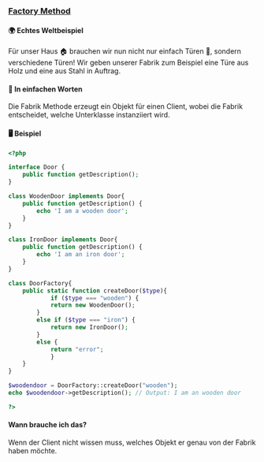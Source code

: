 ### [Factory Method](/factory-method.md)

#### 🌍 Echtes Weltbeispiel
Für unser Haus 🏠 brauchen wir nun nicht nur einfach Türen 🚪, sondern verschiedene Türen! Wir geben unserer Fabrik zum Beispiel eine Türe aus Holz und eine aus Stahl in Auftrag.

#### 💬 In einfachen Worten
Die Fabrik Methode erzeugt ein Objekt für einen Client, wobei die Fabrik entscheidet, welche Unterklasse instanziiert wird. 

#### 🖥 Beispiel

```php
<?php

interface Door {
    public function getDescription();
}

class WoodenDoor implements Door{
    public function getDescription() {
        echo 'I am a wooden door';
    }
}

class IronDoor implements Door{
    public function getDescription() {
        echo 'I am an iron door';
    }
}

class DoorFactory{
    public static function createDoor($type){
		    if ($type === "wooden") {
	        return new WoodenDoor();
        } 
        else if ($type === "iron") {
	        return new IronDoor();
        } 
        else {
	        return "error";
		    }
    }
}

$woodendoor = DoorFactory::createDoor("wooden");
echo $woodendoor->getDescription(); // Output: I am an wooden door

?>
```


#### Wann brauche ich das?
Wenn der Client nicht wissen muss, welches Objekt er genau von der Fabrik haben möchte. 